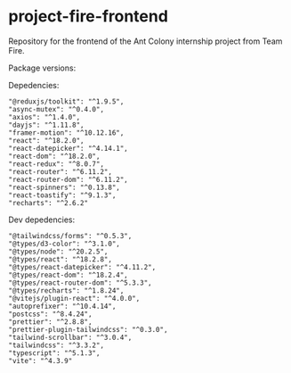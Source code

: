 # project-fire-frontend

Repository for the frontend of the Ant Colony internship project from Team Fire.

Package versions:

Depedencies:

    "@reduxjs/toolkit": "^1.9.5",
    "async-mutex": "^0.4.0",
    "axios": "^1.4.0",
    "dayjs": "^1.11.8",
    "framer-motion": "^10.12.16",
    "react": "^18.2.0",
    "react-datepicker": "^4.14.1",
    "react-dom": "^18.2.0",
    "react-redux": "^8.0.7",
    "react-router": "^6.11.2",
    "react-router-dom": "^6.11.2",
    "react-spinners": "^0.13.8",
    "react-toastify": "^9.1.3",
    "recharts": "^2.6.2"

Dev depedencies:

    "@tailwindcss/forms": "^0.5.3",
    "@types/d3-color": "^3.1.0",
    "@types/node": "^20.2.5",
    "@types/react": "^18.2.8",
    "@types/react-datepicker": "^4.11.2",
    "@types/react-dom": "^18.2.4",
    "@types/react-router-dom": "^5.3.3",
    "@types/recharts": "^1.8.24",
    "@vitejs/plugin-react": "^4.0.0",
    "autoprefixer": "^10.4.14",
    "postcss": "^8.4.24",
    "prettier": "^2.8.8",
    "prettier-plugin-tailwindcss": "^0.3.0",
    "tailwind-scrollbar": "^3.0.4",
    "tailwindcss": "^3.3.2",
    "typescript": "^5.1.3",
    "vite": "^4.3.9"
